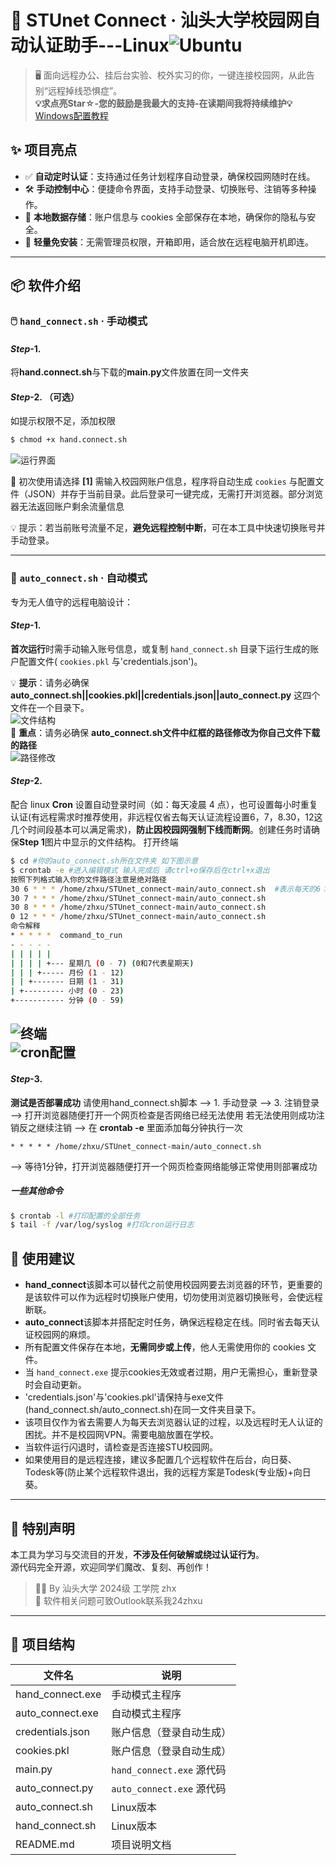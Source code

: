 # 🚀 STUnet Connect · 汕头大学校园网自动认证助手---Linux![Ubuntu](https://img.shields.io/badge/Ubuntu-E95420?style=flat&logo=ubuntu&logoColor=white)

> 🖥️ 面向远程办公、挂后台实验、校外实习的你，一键连接校园网，从此告别“远程掉线恐惧症”。  
**💡求点亮Star☆-您的鼓励是我最大的支持-在读期间我将持续维护💡** [Windows配置教程](https://github.com/xuzhihaoup/STUnet_connect/edit/main/README.md)
## ✨ 项目亮点

- ✅ **自动定时认证**：支持通过任务计划程序自动登录，确保校园网随时在线。
- 🛠️ **手动控制中心**：便捷命令界面，支持手动登录、切换账号、注销等多种操作。
- 🔐 **本地数据存储**：账户信息与 cookies 全部保存在本地，确保你的隐私与安全。
- 🧠 **轻量免安装**：无需管理员权限，开箱即用，适合放在远程电脑开机即连。
---

## 📦 软件介绍

### 🖱️ `hand_connect.sh` · 手动模式
#### *Step*-1.   
将**hand.connect.sh**与下载的**main.py**文件放置在同一文件夹  
#### *Step*-2.  **（可选）**
如提示权限不足，添加权限  
```bash
$ chmod +x hand.connect.sh
```
![运行界面](https://github.com/xuzhihaoup/STUnet_connect/blob/main/STUnet_connect_Linux/fig_linux_1.png) 


📝 初次使用请选择 **[1]** 需输入校园网账户信息，程序将自动生成 `cookies` 与配置文件（JSON）并存于当前目录。此后登录可一键完成，无需打开浏览器。部分浏览器无法返回账户剩余流量信息  

💡 提示：若当前账号流量不足，**避免远程控制中断**，可在本工具中快速切换账号并手动登录。

---

### 🤖 `auto_connect.sh` · 自动模式

专为无人值守的远程电脑设计：  

#### *Step*-1. 
**首次运行**时需手动输入账号信息，或复制 `hand_connect.sh` 目录下运行生成的账户配置文件( `cookies.pkl` 与'credentials.json')。   

💡 **提示**：请务必确保 **auto_connect.sh||cookies.pkl||credentials.json||auto_connect.py** 这四个文件在一个目录下。  
![文件结构](https://github.com/xuzhihaoup/STUnet_connect/blob/main/STUnet_connect_Linux/fig_linux_2.png)  
🚨 **重点**：请务必确保 **auto_connect.sh文件中红框的路径修改为你自己文件下载的路径**  
![路径修改](https://github.com/xuzhihaoup/STUnet_connect/blob/main/STUnet_connect_Linux/fig_linux_5.png)  
#### *Step*-2. 
配合 linux **Cron** 设置自动登录时间（如：每天凌晨 4 点），也可设置每小时重复认证(有远程需求时推荐使用，非远程仅省去每天认证流程设置6，7，8.30，12这几个时间段基本可以满足需求)，**防止因校园网强制下线而断网**。创建任务时请确保**Step 1**图片中显示的文件结构。
打开终端  
```bash
$ cd #你的auto_connect.sh所在文件夹 如下图示意
$ crontab -e #进入编辑模式 输入完成后 请ctrl+o保存后在ctrl+x退出
按照下列格式输入你的文件路径注意是绝对路径
30 6 * * * /home/zhxu/STUnet_connect-main/auto_connect.sh  #表示每天的6：30分自动执行
30 7 * * * /home/zhxu/STUnet_connect-main/auto_connect.sh
30 8 * * * /home/zhxu/STUnet_connect-main/auto_connect.sh
0 12 * * * /home/zhxu/STUnet_connect-main/auto_connect.sh
命令解释
* * * * *  command_to_run
- - - - -
| | | | |
| | | | +--- 星期几 (0 - 7) (0和7代表星期天)
| | | +----- 月份 (1 - 12)
| | +------- 日期 (1 - 31)
| +--------- 小时 (0 - 23)
+----------- 分钟 (0 - 59)
```
![终端](https://github.com/xuzhihaoup/STUnet_connect/blob/main/STUnet_connect_Linux/fig_linux_3.png)  
![cron配置](https://github.com/xuzhihaoup/STUnet_connect/blob/main/STUnet_connect_Linux/fig_linux_4.png) 
---
#### *Step*-3. 
**测试是否部署成功** 请使用hand_connect.sh脚本 --> 1. 手动登录 --> 3. 注销登录 --> 打开浏览器随便打开一个网页检查是否网络已经无法使用 若无法使用则成功注销反之继续注销 --> 在 **crontab -e** 里面添加每分钟执行一次  
```
* * * * * /home/zhxu/STUnet_connect-main/auto_connect.sh  
```
-->  等待1分钟，打开浏览器随便打开一个网页检查网络能够正常使用则部署成功
##### 一些其他命令
``` bash
$ crontab -l #打印配置的全部任务
$ tail -f /var/log/syslog #打印cron运行日志
```
## 🧩 使用建议

- **hand_connect**该脚本可以替代之前使用校园网要去浏览器的环节，更重要的是该软件可以作为远程时切换账户使用，切勿使用浏览器切换账号，会使远程断联。  
- **auto_connect**该脚本并搭配定时任务，确保远程稳定在线。同时省去每天认证校园网的麻烦。  
- 所有配置文件保存在本地，**无需同步或上传**，他人无需使用你的 cookies 文件。  
- 当 `hand_connect.exe` 提示cookies无效或者过期，用户无需担心，重新登录时会自动更新。  
- 'credentials.json'与'cookies.pkl'请保持与exe文件(hand_connect.sh/auto_connect.sh)在同一文件夹目录下。  
- 该项目仅作为省去需要人为每天去浏览器认证的过程，以及远程时无人认证的困扰。并不是校园网VPN。需要电脑放置在学校。  
- 当软件运行闪退时，请检查是否连接STU校园网。
- 如果使用目的是远程连接，建议多配置几个远程软件在后台，向日葵、Todesk等(防止某个远程软件退出，我的远程方案是Todesk(专业版)+向日葵。  

---

## 💬 特别声明

本工具为学习与交流目的开发，**不涉及任何破解或绕过认证行为**。  
源代码完全开源，欢迎同学们魔改、复刻、再创作！

> 🧑‍💻 By 汕头大学 2024级 工学院 zhx  
> 📧   软件相关问题可致Outlook联系我24zhxu  

---

## 📁 项目结构

| 文件名              | 说明                        |
|---------------------|------------------------------|
| hand_connect.exe    | 手动模式主程序               |
| auto_connect.exe    | 自动模式主程序               |
| credentials.json    | 账户信息（登录自动生成）     |
| cookies.pkl         | 账户信息（登录自动生成）     |
| main.py             | `hand_connect.exe` 源代码    |
| auto_connect.py     | `auto_connect.exe` 源代码    |
| auto_connect.sh     | Linux版本     |
| hand_connect.sh     | Linux版本    |
| README.md           | 项目说明文档                 |

